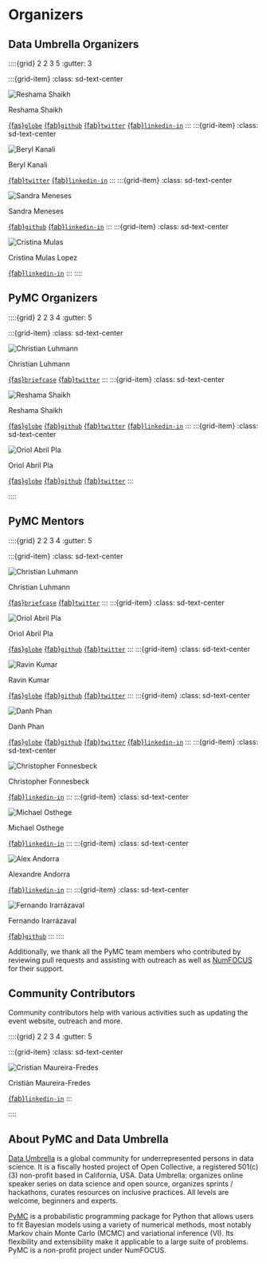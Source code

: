 # Organizers
## Data Umbrella Organizers

::::{grid} 2 2 3 5
:gutter: 3

:::{grid-item}
:class: sd-text-center

<img alt="Reshama Shaikh" src="../../_static/people/reshama.jpg" class="rounded-circle">

Reshama Shaikh

[{fas}`globe`][reshama_web]
[{fab}`github`][reshama_github]
[{fab}`twitter`][reshama_twitter]
[{fab}`linkedin-in`][reshama_linkedin]
:::
:::{grid-item}
:class: sd-text-center

<img alt="Beryl Kanali" src="../../_static/people/beryl.JPG" class="rounded-circle">

Beryl Kanali

[{fab}`twitter`](https://twitter.com/BerylKanali)
[{fab}`linkedin-in`](https://www.linkedin.com/in/beryl-kanali-260567185/)
:::
:::{grid-item}
:class: sd-text-center

<img alt="Sandra Meneses" src="../../_static/people/sandra_meneses.jpeg" class="rounded-circle">

Sandra Meneses

[{fab}`github`](https://github.com/symeneses)
[{fab}`linkedin-in`](https://www.linkedin.com/in/symeneses/)
:::
:::{grid-item}
:class: sd-text-center

<img alt="Cristina Mulas" src="../../_static/people/cristina.jpg" class="rounded-circle"> 

Cristina Mulas Lopez

[{fab}`linkedin-in`](https://www.linkedin.com/in/cristina-mulas-00321a167/)
:::
::::

## PyMC Organizers

::::{grid} 2 2 3 4
:gutter: 5

:::{grid-item}
:class: sd-text-center

<img alt="Christian Luhmann" class="rounded-circle" src="../../_static/people/cluhmann.jpg">

Christian Luhmann

[{fas}`briefcase`][christian_work]
[{fab}`twitter`][christian_twitter]
:::
:::{grid-item}
:class: sd-text-center

<img alt="Reshama Shaikh" src="../../_static/people/reshama.jpg" class="rounded-circle">

Reshama Shaikh

[{fas}`globe`][reshama_web]
[{fab}`github`][reshama_github]
[{fab}`twitter`][reshama_twitter]
[{fab}`linkedin-in`][reshama_linkedin]
:::
:::{grid-item}
:class: sd-text-center

<img alt="Oriol Abril Pla" src="../../_static/people/oriol.jpg" class="rounded-circle">

Oriol Abril Pla

[{fas}`globe`](https://oriolabrilpla.cat)
[{fab}`github`](https://github.com/oriolabril)
[{fab}`twitter`](https://twitter.com/oriolabril)
:::

::::

## PyMC Mentors

::::{grid} 2 2 3 4
:gutter: 5

:::{grid-item}
:class: sd-text-center

<img alt="Christian Luhmann" class="rounded-circle" src="../../_static/people/cluhmann.jpg">

Christian Luhmann

[{fas}`briefcase`][christian_work]
[{fab}`twitter`][christian_twitter]
:::
:::{grid-item}
:class: sd-text-center

<img alt="Oriol Abril Pla" src="../../_static/people/oriol.jpg" class="rounded-circle">

Oriol Abril Pla

[{fas}`globe`](https://oriolabrilpla.cat)
[{fab}`github`](https://github.com/oriolabril)
[{fab}`twitter`](https://twitter.com/oriolabril)
:::
:::{grid-item}
:class: sd-text-center

<img alt="Ravin Kumar" src="../../_static/people/ravin_kumar.jpeg" class="rounded-circle">

Ravin Kumar

[{fas}`globe`](https://ravinkumar.com/)
[{fab}`github`](https://github.com/canyon289)
[{fab}`twitter`](https://twitter.com/canyon289)
:::
:::{grid-item}
:class: sd-text-center

<img alt="Danh Phan" src="../../_static/people/danh_phan.jpeg" class="rounded-circle">

Danh Phan

[{fas}`globe`][danh_web]
[{fab}`github`][danh_github]
[{fab}`twitter`][danh_twitter]
[{fab}`linkedin-in`][danh_linkedin]
:::
:::{grid-item}
:class: sd-text-center

<img alt="Christopher Fonnesbeck" src="../../_static/people/chris_f.jpeg" class="rounded-circle">

Christopher Fonnesbeck 

[{fab}`linkedin-in`](https://www.linkedin.com/in/christopher-fonnesbeck-374a492a/)
:::
:::{grid-item}
:class: sd-text-center

<img alt="Michael Osthege" src="../../_static/people/michael_o.jpeg" class="rounded-circle">

Michael Osthege

[{fab}`linkedin-in`](https://www.linkedin.com/in/michael-osthege-7987a6130/)
:::
:::{grid-item}
:class: sd-text-center

<img alt="Alex Andorra" src="../../_static/people/alex_a.jpeg" class="rounded-circle">

Alexandre Andorra

[{fab}`linkedin-in`](https://www.linkedin.com/in/aandorra-pollsposition/)
:::
:::{grid-item}
:class: sd-text-center

<img alt="Fernando Irarrázaval" src="../../_static/people/fernando_i.jpeg" class="rounded-circle">

Fernando Irarrázaval

[{fab}`github`](https://github.com/cuchoi)
:::
::::

Additionally, we thank all the PyMC team members who contributed by reviewing pull requests and assisting with outreach as well as [NumFOCUS](https://numfocus.org) for their support.

## Community Contributors

Community contributors help with various activities such as updating the event website, outreach and more. 

::::{grid} 2 2 3 4
:gutter: 5

:::{grid-item}
:class: sd-text-center

<img alt="Cristian Maureira-Fredes" class="rounded-circle" src="../../_static/people/cf.jpg">

Cristián Maureira-Fredes

[{fab}`linkedin-in`](https://www.linkedin.com/in/cmaureir/)
:::

::::


## About PyMC and Data Umbrella

[Data Umbrella](https://www.dataumbrella.org/) is a global community for underrepresented persons in data science. It is a fiscally hosted project of Open Collective, a registered 501(c)(3) non-profit based in California, USA. Data Umbrella: organizes online speaker series on data science and open source, organizes sprints / hackathons, curates resources on inclusive practices. All levels are welcome, beginners and experts.

[PyMC](https://www.pymc.io) is a probabilistic programming package for Python that allows users to fit Bayesian models using a variety of numerical methods, most notably Markov chain Monte Carlo (MCMC) and variational inference (VI). Its flexibility and extensibility make it applicable to a large suite of problems. PyMC is a non-profit project under NumFOCUS.

[reshama_web]: https://reshamas.github.io
[reshama_github]: https://github.com/reshamas
[reshama_twitter]: https://twitter.com/reshamas
[reshama_linkedin]: https://www.linkedin.com/in/reshamas
[christian_work]:  https://www.stonybrook.edu/commcms/psychology/faculty/faculty_profiles/cluhmann
[christian_twitter]:  https://twitter.com/1010is10
[thomas_web]: https://twiecki.io
[thomas_work]: https://www.pymc-labs.io/team/thomas-wiecki/
[thomas_github]: https://github.com/twiecki
[thomas_twitter]: https://twitter.com/twiecki
[danh_web]: https://danhphan.github.io
[danh_github]: https://github.com/danhphan
[danh_twitter]: https://twitter.com/danhpt
[danh_linkedin]: https://www.linkedin.com/in/danhpt
